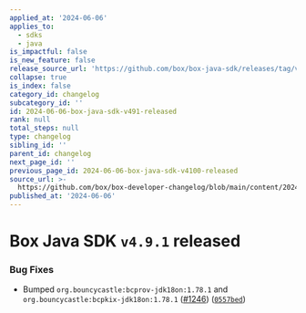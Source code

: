 ```yaml
---
applied_at: '2024-06-06'
applies_to:
  - sdks
  - java
is_impactful: false
is_new_feature: false
release_source_url: 'https://github.com/box/box-java-sdk/releases/tag/v4.9.1'
collapse: true
is_index: false
category_id: changelog
subcategory_id: ''
id: 2024-06-06-box-java-sdk-v491-released
rank: null
total_steps: null
type: changelog
sibling_id: ''
parent_id: changelog
next_page_id: ''
previous_page_id: 2024-06-06-box-java-sdk-v4100-released
source_url: >-
  https://github.com/box/box-developer-changelog/blob/main/content/2024/06-06-box-java-sdk-v491-released.md
published_at: '2024-06-06'
---
```

# Box Java SDK `v4.9.1` released

### Bug Fixes

* Bumped `org.bouncycastle:bcprov-jdk18on:1.78.1` and `org.bouncycastle:bcpkix-jdk18on:1.78.1` ([#1246][1]) ([`0557bed`][2])

[1]: https://github.com/box/box-java-sdk/issues/1246

[2]: https://github.com/box/box-java-sdk/commit/0557bed2b65d1be717b64a612d74fca73ba21096
